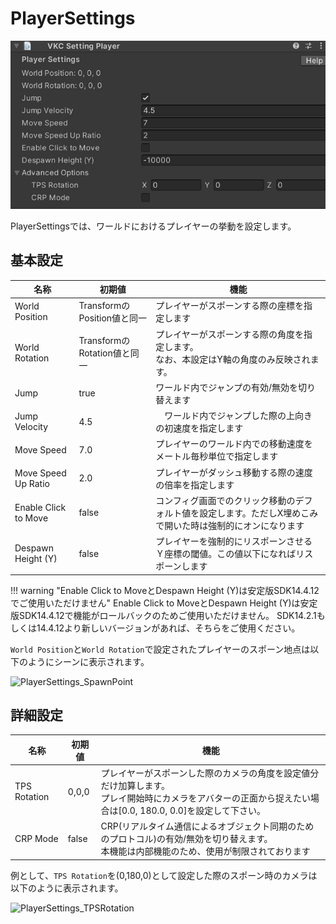 # PlayerSettings

![PlayerSettings_1](./img/PlayerSettings_1.jpg)

PlayerSettingsでは、ワールドにおけるプレイヤーの挙動を設定します。

## 基本設定

| 名称 | 初期値 | 機能 |
|----|----|----|
| World Position | TransformのPosition値と同一 | プレイヤーがスポーンする際の座標を指定します |
| World Rotation | TransformのRotation値と同一 | プレイヤーがスポーンする際の角度を指定します。<br>なお、本設定はY軸の角度のみ反映されます。 |
| Jump | true | ワールド内でジャンプの有効/無効を切り替えます |
| Jump Velocity | 4.5 |　ワールド内でジャンプした際の上向きの初速度を指定します |
| Move Speed | 7.0 | プレイヤーのワールド内での移動速度をメートル毎秒単位で指定します |
| Move Speed Up Ratio | 2.0 | プレイヤーがダッシュ移動する際の速度の倍率を指定します |
| Enable Click to Move | false | コンフィグ画面でのクリック移動のデフォルト値を設定します。ただしX埋めこみで開いた時は強制的にオンになります |
| Despawn Height (Y) | false | プレイヤーを強制的にリスポーンさせるＹ座標の閾値。この値以下になればリスポーンします |

!!! warning "Enable Click to MoveとDespawn Height (Y)は安定版SDK14.4.12でご使用いただけません"
    Enable Click to MoveとDespawn Height (Y)は安定版SDK14.4.12で機能がロールバックのためご使用いただけません。
    SDK14.2.1もしくは14.4.12より新しいバージョンがあれば、そちらをご使用ください。

`World Position`と`World Rotation`で設定されたプレイヤーのスポーン地点は以下のようにシーンに表示されます。

![PlayerSettings_SpawnPoint](img/PlayerSettings_SpawnPoint.jpg)


## 詳細設定

| 名称 | 初期値 | 機能 |
|----|----|----|
| TPS Rotation | 0,0,0 | プレイヤーがスポーンした際のカメラの角度を設定値分だけ加算します。<br> プレイ開始時にカメラをアバターの正面から捉えたい場合は[0.0, 180.0, 0.0]を設定して下さい。  |
| CRP Mode | false | CRP(リアルタイム通信によるオブジェクト同期のためのプロトコル)の有効/無効を切り替えます。<br> 本機能は内部機能のため、使用が制限されております |

例として、`TPS Rotation`を(0,180,0)として設定した際のスポーン時のカメラは以下のように表示されます。

![PlayerSettings_TPSRotation](./img/PlayerSettings_TPSRotation.jpg)
